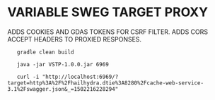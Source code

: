 # VARIABLE SWEG TARGET PROXY

ADDS COOKIES AND GDAS TOKENS FOR CSRF FILTER.
ADDS CORS ACCEPT HEADERS TO PROXIED RESPONSES.

       gradle clean build

       java -jar VSTP-1.0.0.jar 6969

       curl -i "http://localhost:6969/?target=http%3A%2F%2Fhailhydra.dtie%3A8280%2Fcache-web-service-3.1%2Fswagger.json&_=1502216228294"
